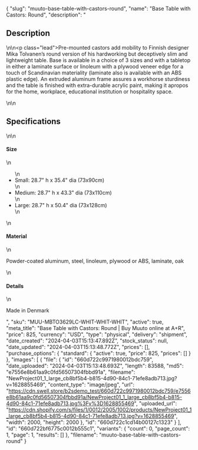 {
  "slug": "muuto-base-table-with-castors-round",
  "name": "Base Table with Castors: Round",
  "description": "<h2>Description</h2>\n<!-- split -->\n<p class=\"lead\">Pre-mounted castors add mobility to Finnish designer Mika Tolvanen’s round version of his hardworking but deceptively slim and lightweight table. Base is available in a choice of 3 sizes and with a tabletop in either a laminate surface or linoleum with a plywood veneer edge for a touch of Scandinavian materiality (laminate also is available with an ABS plastic edge). An extruded aluminum frame assures a workhorse sturdiness and the table is finished with extra-durable acrylic paint, making it apropos for the home, workplace, educational institution or hospitality space.</p>\n<!-- split -->\n<h2>Specifications</h2>\n<!-- split -->\n<h4>Size</h4>\n<ul>\n<li>Small: 28.7\" h x 35.4\" dia (73x90cm)</li>\n<li>Medium: 28.7\" h x 43.3\" dia (73x110cm)</li>\n<li>Large: 28.7\" h x 50.4\" dia (73x128cm)</li>\n</ul>\n<h4>Material</h4>\n<p>Powder-coated aluminum, steel, linoleum, plywood or ABS, laminate, oak</p>\n<h4>Details</h4>\n<p>Made in Denmark</p>",
  "sku": "MUU-MBTO3629LC-WHIT-WHIT-WHIT",
  "active": true,
  "meta_title": "Base Table with Castors: Round | Buy Muuto online at A+R",
  "price": 825,
  "currency": "USD",
  "type": "physical",
  "delivery": "shipment",
  "date_created": "2024-04-03T15:13:47.892Z",
  "stock_status": null,
  "date_updated": "2024-04-03T15:13:48.772Z",
  "prices": [],
  "purchase_options": {
    "standard": {
      "active": true,
      "price": 825,
      "prices": []
    }
  },
  "images": [
    {
      "file": {
        "id": "660d722c9971980012bdc759",
        "date_uploaded": "2024-04-03T15:13:48.693Z",
        "length": 83588,
        "md5": "e7556e8b61aa9c0fd56507304fbbd91a",
        "filename": "NewProject01_1_large_cb8bf5b4-b815-4d90-84c1-71efe8adb713.jpg?v=1628855469",
        "content_type": "image/jpeg",
        "url": "https://cdn.swell.store/b2sdemo_test/660d722c9971980012bdc759/e7556e8b61aa9c0fd56507304fbbd91a/NewProject01_1_large_cb8bf5b4-b815-4d90-84c1-71efe8adb713.jpg%3Fv%3D1628855469",
        "uploaded_url": "https://cdn.shopify.com/s/files/1/0012/2005/1002/products/NewProject01_1_large_cb8bf5b4-b815-4d90-84c1-71efe8adb713.jpg?v=1628855469",
        "width": 2000,
        "height": 2000
      },
      "id": "660d722c1cd14b00127c1323"
    }
  ],
  "id": "660d722bf6775c0012b555c1",
  "variants": {
    "count": 0,
    "page_count": 1,
    "page": 1,
    "results": []
  },
  "filename": "muuto-base-table-with-castors-round"
}